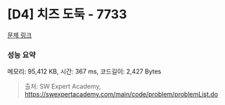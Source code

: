 # [D4] 치즈 도둑 - 7733 

[문제 링크](https://swexpertacademy.com/main/code/problem/problemDetail.do?contestProbId=AWrDOdQqRCUDFARG) 

### 성능 요약

메모리: 95,412 KB, 시간: 367 ms, 코드길이: 2,427 Bytes



> 출처: SW Expert Academy, https://swexpertacademy.com/main/code/problem/problemList.do